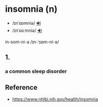 # insomnia (n)

- /ɪnˈsɒmniə/ [🔊](https://www.oxfordlearnersdictionaries.com/media/english/uk_pron/i/ins/insom/insomnia__gb_1.mp3)
- /ɪnˈsɑːmniə/ [🔊](https://www.oxfordlearnersdictionaries.com/media/english/us_pron/i/ins/insom/insomnia__us_1.mp3)

in-som-ni-a /ɪn-ˈsɒm-ni-ə/

## 1.

### a common sleep disorder

## Reference

- https://www.nhlbi.nih.gov/health/insomnia